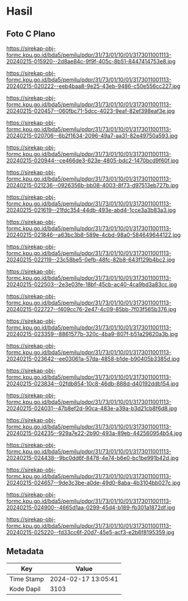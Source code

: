 # Hasil

## Foto C Plano

https://sirekap-obj-formc.kpu.go.id/bda5/pemilu/pdpr/31/73/01/10/01/3173011001113-20240215-015920--2d8ae84c-9f9f-405c-8b51-8447414753e8.jpg

https://sirekap-obj-formc.kpu.go.id/bda5/pemilu/pdpr/31/73/01/10/01/3173011001113-20240215-020222--eeb4baa8-9e25-43eb-9486-c50e556cc227.jpg

https://sirekap-obj-formc.kpu.go.id/bda5/pemilu/pdpr/31/73/01/10/01/3173011001113-20240215-020457--060fbc71-5dcc-4023-9eaf-82ef398eaf3e.jpg

https://sirekap-obj-formc.kpu.go.id/bda5/pemilu/pdpr/31/73/01/10/01/3173011001113-20240215-020706--6b2f1634-2096-49a7-aa31-82e49750a593.jpg

https://sirekap-obj-formc.kpu.go.id/bda5/pemilu/pdpr/31/73/01/10/01/3173011001113-20240215-020944--ce466de3-623e-4805-bdc2-1470bcd9f60f.jpg

https://sirekap-obj-formc.kpu.go.id/bda5/pemilu/pdpr/31/73/01/10/01/3173011001113-20240215-021236--0926356b-bb08-4003-8f73-d97513eb727b.jpg

https://sirekap-obj-formc.kpu.go.id/bda5/pemilu/pdpr/31/73/01/10/01/3173011001113-20240215-021619--21fdc354-44db-493e-abd4-1cce3a3b83a3.jpg

https://sirekap-obj-formc.kpu.go.id/bda5/pemilu/pdpr/31/73/01/10/01/3173011001113-20240215-021846--a63bc3b8-589e-4cbd-98a0-584649644122.jpg

https://sirekap-obj-formc.kpu.go.id/bda5/pemilu/pdpr/31/73/01/10/01/3173011001113-20240215-022119--23c58be5-0efb-48fc-82b8-643f129b4bc2.jpg

https://sirekap-obj-formc.kpu.go.id/bda5/pemilu/pdpr/31/73/01/10/01/3173011001113-20240215-022503--2e3e03fe-18bf-45cb-ac40-4ca9bd3a83cc.jpg

https://sirekap-obj-formc.kpu.go.id/bda5/pemilu/pdpr/31/73/01/10/01/3173011001113-20240215-022727--f409cc76-2e47-4c09-85bb-7f03f565b376.jpg

https://sirekap-obj-formc.kpu.go.id/bda5/pemilu/pdpr/31/73/01/10/01/3173011001113-20240215-023359--8861577b-320c-4ba9-807f-b51a29620a3b.jpg

https://sirekap-obj-formc.kpu.go.id/bda5/pemilu/pdpr/31/73/01/10/01/3173011001113-20240215-023642--ee03061a-57da-4858-b1de-b90405b3385d.jpg

https://sirekap-obj-formc.kpu.go.id/bda5/pemilu/pdpr/31/73/01/10/01/3173011001113-20240215-023834--02fdb854-10c8-46db-888d-d40192ddb154.jpg

https://sirekap-obj-formc.kpu.go.id/bda5/pemilu/pdpr/31/73/01/10/01/3173011001113-20240215-024031--47b8ef2d-90ca-483e-a39a-b3d21cb8f6d8.jpg

https://sirekap-obj-formc.kpu.go.id/bda5/pemilu/pdpr/31/73/01/10/01/3173011001113-20240215-024235--929a7e22-2b90-493a-89eb-442560954b54.jpg

https://sirekap-obj-formc.kpu.go.id/bda5/pemilu/pdpr/31/73/01/10/01/3173011001113-20240215-024438--9bc0dd6f-8478-4e74-b6e0-bc1be991b42d.jpg

https://sirekap-obj-formc.kpu.go.id/bda5/pemilu/pdpr/31/73/01/10/01/3173011001113-20240215-024657--9de3c3be-a0de-49d0-8aba-4b3104bb027c.jpg

https://sirekap-obj-formc.kpu.go.id/bda5/pemilu/pdpr/31/73/01/10/01/3173011001113-20240215-024900--4665d1aa-0299-45d4-b189-fb301a1872df.jpg

https://sirekap-obj-formc.kpu.go.id/bda5/pemilu/pdpr/31/73/01/10/01/3173011001113-20240215-025220--fd33cc6f-20d7-45e5-acf3-e2b6f8195359.jpg


## Metadata

| Key        | Value               |
| ---------- | ------------------- |
| Time Stamp | 2024-02-17 13:05:41 |
| Kode Dapil | 3103                |



